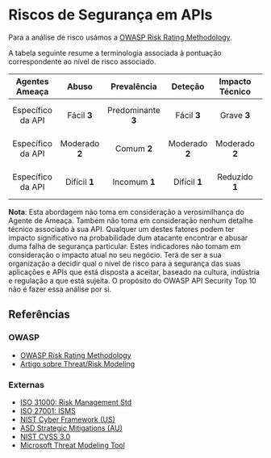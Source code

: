 Riscos de Segurança em APIs
===========================

Para a análise de risco usámos a [OWASP Risk Rating Methodology][1].

A tabela seguinte resume a terminologia associada à pontuação correspondente ao
nível de risco associado.

| Agentes Ameaça | Abuso | Prevalência | Deteção | Impacto Técnico | Impacto Negócio |
| :-: | :-: | :-: | :-: | :-: | :-: |
| Específico da API | Fácil **3** | Predominante **3** | Fácil **3** | Grave **3** | Específico do Negócio |
| Específico da API | Moderado **2** | Comum **2** | Moderado **2** | Moderado **2** | Específico do Negócio |
| Específico da API | Difícil **1** | Incomum **1** | Difícil **1** | Reduzido **1** | Específico do Negócio |

**Nota**: Esta abordagem não toma em consideração a verosimilhança do Agente de
Ameaça. Também não toma em consideração nenhum detalhe técnico associado à sua
API. Qualquer um destes fatores podem ter impacto significativo na probabilidade
dum atacante encontrar e abusar duma falha de segurança particular. Estes
indicadores não tomam em consideração o impacto atual no seu negócio. Terá de
ser a sua organização a decidir qual o nível de risco para a segurança das suas
aplicações e APIs que está disposta a aceitar, baseado na cultura, indústria e
regulação a que está sujeita. O propósito do OWASP API Security Top 10 não é
fazer essa análise por si.

## Referências

### OWASP

* [OWASP Risk Rating Methodology][1]
* [Artigo sobre Threat/Risk Modeling][2]

### Externas

* [ISO 31000: Risk Management Std][3]
* [ISO 27001: ISMS][4]
* [NIST Cyber Framework (US)][5]
* [ASD Strategic Mitigations (AU)][6]
* [NIST CVSS 3.0][7]
* [Microsoft Threat Modeling Tool][8]

[1]: https://www.owasp.org/index.php/OWASP_Risk_Rating_Methodology
[2]: https://www.owasp.org/index.php/Threat_Risk_Modeling
[3]: https://www.iso.org/iso-31000-risk-management.html
[4]: https://www.iso.org/isoiec-27001-information-security.html
[5]: https://www.nist.gov/cyberframework
[6]: https://www.asd.gov.au/infosec/mitigationstrategies.htm
[7]: https://nvd.nist.gov/vuln-metrics/cvss/v3-calculator
[8]: https://www.microsoft.com/en-us/download/details.aspx?id=49168
